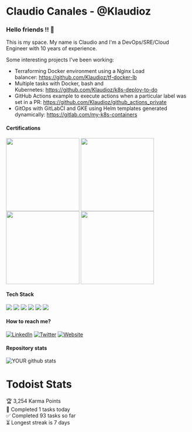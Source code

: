 # Claudio Canales - @Klaudioz

### Hello friends !! 👋

This is my space. My name is Claudio and I'm a DevOps/SRE/Cloud Engineer with 10 years of experience.

Some interesting projects I've been working:
- Terraforming Docker environment using a Nginx Load balancer: https://github.com/Klaudioz/tf-docker-lb
- Multiple tasks with Docker, bash and Kubernetes: https://github.com/Klaudioz/k8s-deploy-to-do
- GitHub Actions example to execute actions when a particular label was set in a PR: https://github.com/Klaudioz/github_actions_private
- GitOps with GitLabCI and GKE using Helm templates generated dynamically: https://gitlab.com/my-k8s-containers

#### Certifications
<img src="https://www.cncf.io/wp-content/uploads/2020/08/logo_cka_whitetext-2-500x500.png" width=200 align=center>&nbsp;<img src="https://training.linuxfoundation.org/wp-content/uploads/2018/01/logo_lfcs.png" width=200 align=center>&nbsp;<img src="https://images.credly.com/size/340x340/images/0e284c3f-5164-4b21-8660-0d84737941bc/image.png" width=200 align=center>&nbsp;<img src="https://miro.medium.com/max/648/1*T59fnCvp71WqNeuytWGorA.png" width=200 align=center>

#### Tech Stack
<img src="https://img.shields.io/badge/kubernetes%20-%23326ce5.svg?&style=for-the-badge&logo=kubernetes&logoColor=white"/>&nbsp;<img src="https://img.shields.io/badge/docker%20-%230db7ed.svg?&style=for-the-badge&logo=docker&logoColor=white"/>
<img src="https://img.shields.io/badge/AWS%20-%23FF9900.svg?&style=for-the-badge&logo=amazon-aws&logoColor=white"/>
<img src="https://img.shields.io/badge/Google%20Cloud%20-%234285F4.svg?&style=for-the-badge&logo=google-cloud&logoColor=white"/>
<img src="https://img.shields.io/badge/azure%20-%230072C6.svg?&style=for-the-badge&logo=azure-devops&logoColor=white"/>
<img src="https://img.shields.io/badge/python%20-%2314354C.svg?&style=for-the-badge&logo=python&logoColor=white"/>

#### How to reach me?
[![LinkedIn](https://img.shields.io/badge/-LINKEDIN-0077B5?style=for-the-badge&logo=linkedin&logoColor=white)](https://www.linkedin.com/in/canalesclaudio/)
[![Twitter](https://img.shields.io/badge/-TWITTER-0077B5?style=for-the-badge&logo=twitter&logoColor=white)](https://twitter.com/klaudioz)
[![Website](https://img.shields.io/badge/-WEBSITE-0077B5?style=for-the-badge&logo=jekyll&logoColor=white)](https://blog.claud.dev)

#### Repository stats
![YOUR github stats](https://github-readme-stats.vercel.app/api?username=klaudioz)

# Todoist Stats

<!-- TODO-IST:START -->
🏆  3,254 Karma Points           
🌸  Completed 1 tasks today           
✅  Completed 93 tasks so far           
⏳  Longest streak is 7 days
<!-- TODO-IST:END -->
